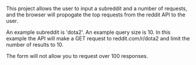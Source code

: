 This project allows the user to input a subreddit and a number of requests, and the browser will propogate the top requests from the reddit API to the user. 

An example subreddit is 'dota2'.
An example query size is 10. 
In this example the API will make a GET request to reddit.com/r/dota2 and limit the number of results to 10.

The form will not allow you to request over 100 responses.